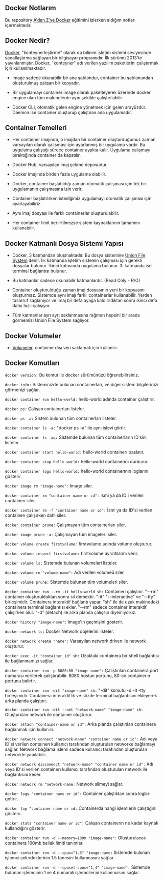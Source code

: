 ## Docker Notlarım
Bu repository [A'dan Z'ye Docker](https://www.udemy.com/course/adan-zye-docker "A'dan Z'ye Docker") eğitimini izlerken aldığım notları içermektedir. 

## Docker Nedir?

[Docker](https://tr.wikipedia.org/wiki/Docker "Docker"), "konteynerleştirme" olarak da bilinen işletim sistemi seviyesinde sanallaştırma sağlayan bir bilgisayar programıdır. İlk sürümü 2013'te yayınlanmıştır. Docker, "konteyner" adı verilen yazılım paketlerini çalıştırmak için kullanılmaktadır. 

* Image sadece okunabilir bir ana şablondur, container bu şablonundan oluşturulmuş çalışan bir kopyadır.

* Bir uygulamayı container image olarak paketleyerek üzerinde docker engine olan tüm makinelerde aynı şekilde çalıştırılabilir. 

* Docker CLI, otomatik gelen engine yönetmek için gelen arayüzdür. Daemon ise container oluşturup çalıştıran ana uygulamadır. 

## Container Temelleri
* Her container imajında, o imajdan bir container oluşturduğumuz zaman varsayılan olarak çalışması için ayarlanmış bir uygulama vardır. Bu uygulama çalıştığı sürece container ayakta kalır. Uygulama çalışmayı bıraktığında container da kapatılır.

* Docker Hub, varsayılan imaj çekme deposudur. 

* Docker imajında birden fazla uygulama olabilir.

* Docker, container başlatıldığı zaman otomatik çalışması için tek bir uygulamanın çalışmasına izin verir.

* Container başlatılırken istediğimiz uygulamayı otomatik çalışması için ayarlayabiliriz.

* Aynı imaj dosyası ile farklı containerlar oluşturulabilir. 

* Her container limit berlirtilmezse sistem kaynaklarının tamamını kullanabilir. 

## Docker Katmanlı Dosya Sistemi Yapısı

* Docker, 3 katmandan oluşmaktadır. Bu dosya sistemine [Union File System](https://en.wikipedia.org/wiki/UnionFS "Union File System") denir. İlk katmanda işletim sistemin çalışması için gerekli dosyalar bulunur. İkinci katmanda uygulama bulunur. 3. katmanda ise terminal bağlantısı bulunur.

* Bu katmanlar sadece okunabilir katmanlardır. (Read Only - R/O)

* Container oluşturulduğu zaman imaj dosyasının yeni bir kopyasını oluşturmaz. Sistemde aynı imajı farklı containerlar kullanabilir. Yerden tasarruf sağlanıyor ve imaj bir defa ayağa kaldırıldıktan sonra ikinci defa daha hızlı çalışıyor. 

* Tüm katmanlar ayrı ayrı saklanmasına rağmen hepsini bir arada görmemizi Union File System sağlıyor. 

## Docker Volumeler

* [Volumeler](https://docs.docker.com/storage/volumes/ "Volume"), container dışı veri saklamak için kullanılır. 

## Docker Komutları 

`docker version:` Bu komut ile docker sürümünüzü öğrenebilirsiniz. 

`docker info:` Sisteminizde bulunan containerları, ve diğer sistem bilgilerinizi görmenizi sağlar. 

`docker container run hello-world:` hello-world adında container çalıştırır. 

`docker ps:` Çalışan containerları listeler.

`docker ps -a:` Sistem bulunan tüm containerları listeler. 

`docker container ls -a:` "docker ps -a" ile aynı işlevi görür.

`docker container ls -aq:` Sistemde bulunan tüm containerların ID'sini listeler.

`docker container start hello-world:` hello-world containerı başlatır.

`docker container stop hello-world:` hello-world containerını durdurur.

`docker container logs hello-world:` hello-world containerının loglarını gösterir.

`docker image rm "image-name":` Image siler.

`docker container rm "container name or id":` İsmi ya da ID'i verilen containerı siler. 

`docker container rm -f "container name or id":` İsmi ya da ID'si verilen containerı çalışırken dahi siler. 

`docker container prune:` Çalışmayan tüm containerları siler. 

`docker image prune -a:` Çalışmayan tüm imageleri siler.

`docker volume create firstvolume:` firstvolume adında volume oluşturur. 

`docker volume inspect firstvolume:` firstvolume ayrıntılarını verir.

`docker volume ls:` Sistemde bulunan volumeleri listeler.

`docker volume rm "volume-name":` Adı verilen volumeü siler. 

`docker volume prune:` Sistemde bulunan tüm volumeleri siler. 

`docker container run --rm -it hello-world sh:` Containerı çalıştırır. "--rm" container oluşturulduktan sonra sil demektir. "-it" "--interactive" ve "--tty" birleşimidir. Containera interaktif bağlantı yapar. "sh" ile de uzak makinedeki containera terminal bağlantısı ekler. "--rm" sadece container interaktif çalışırken olur. "-d" (detach) ile arka planda çalışsın diyemiyoruz.

`docker history "image-name":` Image'in geçmişini gösterir. 

`docker network ls:` Docker Network objelerini listeler. 

`docker network create "name":` Varsayılan network driverı ile network oluşturur. 

`docker exec -it "container_id" sh:` Uzaktaki containera bir shell bağlantısı ile bağlanmamızı sağlar. 

`docker container run -p 8080:80 "image-name":` Çalıştırılan containera port numarası verilerek çalıştırabilir. 8080 hostun portunu, 80 ise containerın portunu belirtir. 

`docker container run -dit "image-name" sh:` "-dit" komutu -d -it -tty birleşimidir. Containera interaktiflik ve sözde terminal bağlantısını ekleyerek arka planda çalıştırır. 

`docker container run -dit --net "network-name" "image-name" sh:` Oluşturulan network ile container oluşturur. 

`docker attach "container-name or id":` Arka planda çalıştırılan containera bağlanmak için kullanılır. 

`docker network connect "network-name" "container name or id":` Adı veya ID'si verilen containerı kullanıcı tarafından oluşturulan networke bağlamayı sağlar. Network bağlama işlemi sadece kullanıcı tarafından oluşturulan networkte yapılabilir. 

`docker network disconnect "network-name" "container name or id":` Adı veya ID'si verilen containerı kullanıcı tarafından oluşturulan network ile bağlantısını keser. 

`docker network rm "network-name:` Network silmeyi sağlar. 

`docker logs "container name or id":` Container çalıştıktan sonra logları getirir. 

`docker top "container name or id:` Containerda hangi işlemlerin çalıştığını gösterir.

`docker stats "container name or id":` Çalışan containerın ne kadar kaynak kullandığını gösterir. 

`docker container run -d --memory=100m "image-name":` Oluşturulacak containera 100mb bellek limiti tanımlar. 

`docker container run -d --cpus="1.5" "image-name:` Sistemde bulunan işlemci çekirdeklerinin 1.5 tanesini kullanmasını sağlar. 

`docker container run -d --cpuset-cpus="1,4" "image-name":` Sistemde bulunan işlemcinin 1 ve 4 numaralı işlemcilerini kullanmasını sağlar. 